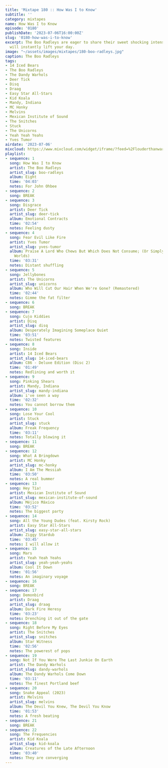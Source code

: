 ```yaml
---
title: 'Mixtape 180 :: How Was I to Know'
subtitle: ''
category: mixtapes
name: How Was I to Know
episode: '0180'
publishDate: '2023-07-06T16:00:00Z'
slug: '0180-how-was-i-to-know'
excerpt: The Boo Radleys are eager to share their sweet shocking intensity and it
  will instantly lift your day.
image: "~/assets/images/mixtapes/180-boo-radleys.jpg"
caption: The Boo Radleys
tags:
- 14 Iced Bears
- The Boo Radleys
- The Dandy Warhols
- Deer Tick
- Disq
- Draag
- Easy Star All-Stars
- Kid Koala
- Mandy, Indiana
- MC Honky
- Melvins
- Mexican Institute of Sound
- The Snitches
- Stuck
- The Unicorns
- Yeah Yeah Yeahs
- Yves Tumor
airdate: '2023-07-06'
mixcloud: https://www.mixcloud.com/widget/iframe/?feed=%2Flouderthanwar%2Fthe-mixtape-how-was-i-to-know-2023-07-06%2F&hide_artwork=1&hide_cover=1
playlist:
- sequence: 1
  song: How Was I to Know
  artist: The Boo Radleys
  artist_slug: boo-radleys
  album: Eight
  time: '04:03'
  notes: For John Ohbee
- sequence: 2
  song: BREAK
- sequence: 3
  song: Disgrace
  artist: Deer Tick
  artist_slug: deer-tick
  album: Emotional Contracts
  time: '02:54'
  notes: Feeling dusty
- sequence: 4
  song: Fear Evil Like Fire
  artist: Yves Tumor
  artist_slug: yves-tumor
  album: Praise A Lord Who Chews But Which Does Not Consume; (Or Simply, Hot Between
    Worlds)
  time: '03:31'
  notes: Distant shuffling
- sequence: 5
  song: Jellybones
  artist: The Unicorns
  artist_slug: unicorns
  album: Who Will Cut Our Hair When We're Gone? (Remastered)
  time: '02:44'
  notes: Gimme the fat filter
- sequence: 6
  song: BREAK
- sequence: 7
  song: Cujo Kiddies
  artist: Disq
  artist_slug: disq
  album: Desperately Imagining Someplace Quiet
  time: '03:51'
  notes: Twisted features
- sequence: 8
  song: Inside
  artist: 14 Iced Bears
  artist_slug: 14-iced-bears
  album: C86 - Deluxe Edition (Disc 2)
  time: '01:49'
  notes: Redlining and worth it
- sequence: 9
  song: Pinking Shears
  artist: Mandy, Indiana
  artist_slug: mandy-indiana
  album: i've seen a way
  time: '02:32'
  notes: You cannot borrow them
- sequence: 10
  song: Lose Your Cool
  artist: Stuck
  artist_slug: stuck
  album: Freak Frequency
  time: '03:11'
  notes: Totally blowing it
- sequence: 11
  song: BREAK
- sequence: 12
  song: What A Bringdown
  artist: MC Honky
  artist_slug: mc-honky
  album: I Am The Messiah
  time: '03:50'
  notes: A real bummer
- sequence: 13
  song: Hey Tía!
  artist: Mexican Institute of Sound
  artist_slug: mexican-institute-of-sound
  album: Méjico Máxico
  time: '03:52'
  notes: The biggest party
- sequence: 14
  song: All the Young Dudes (feat. Kirsty Rock)
  artist: Easy Star All-Stars
  artist_slug: easy-star-all-stars
  album: Ziggy Stardub
  time: '03:45'
  notes: I will allow it
- sequence: 15
  song: Mars
  artist: Yeah Yeah Yeahs
  artist_slug: yeah-yeah-yeahs
  album: Cool It Down
  time: '01:56'
  notes: An imaginary voyage
- sequence: 16
  song: BREAK
- sequence: 17
  song: Demonbird
  artist: Draag
  artist_slug: draag
  album: Dark Fire Heresy
  time: '03:23'
  notes: Drenching it out of the gate
- sequence: 18
  song: Right Before My Eyes
  artist: The Snitches
  artist_slug: snitches
  album: Star Witness
  time: '02:56'
  notes: The powerest of pops
- sequence: 19
  song: Not If You Were The Last Junkie On Earth
  artist: The Dandy Warhols
  artist_slug: dandy-warhols
  album: The Dandy Warhols Come Down
  time: '03:11'
  notes: The finest Portland beef
- sequence: 20
  song: Snake Appeal (2023)
  artist: Melvins
  artist_slug: melvins
  album: The Devil You Knew, The Devil You Know
  time: '01:53'
  notes: A fresh beating
- sequence: 21
  song: BREAK
- sequence: 22
  song: The Frequencies
  artist: Kid Koala
  artist_slug: kid-koala
  album: Creatures of the Late Afternoon
  time: '03:40'
  notes: They are converging
---
```


